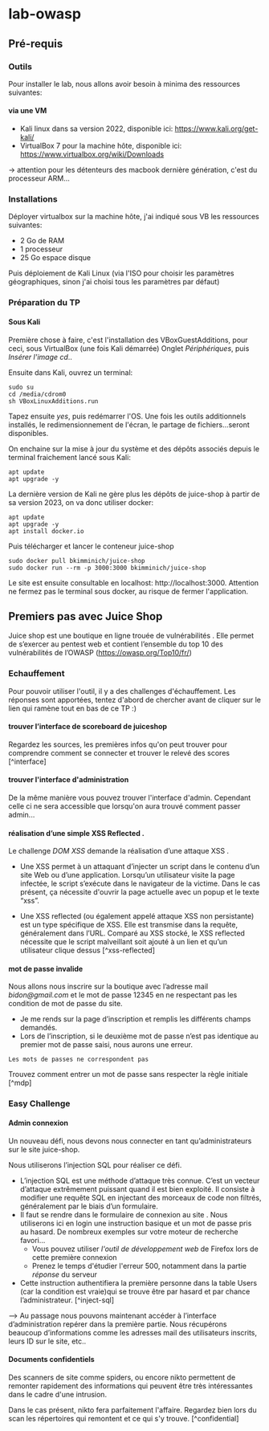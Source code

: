 # lab-owasp

## Pré-requis

### Outils

Pour installer le lab, nous allons avoir besoin à minima des ressources suivantes:

#### via une VM

* Kali linux dans sa version 2022, disponible ici: https://www.kali.org/get-kali/
* VirtualBox 7 pour la machine hôte, disponible ici: https://www.virtualbox.org/wiki/Downloads

-> attention pour les détenteurs des macbook dernière génération, c'est du processeur ARM...

### Installations

Déployer virtualbox sur la machine hôte, j'ai indiqué sous VB les ressources suivantes:

* 2 Go de RAM
* 1 processeur
* 25 Go espace disque


Puis déploiement de Kali Linux (via l'ISO pour choisir les paramètres géographiques, sinon j'ai choisi tous les paramètres par défaut)

### Préparation du TP

#### Sous Kali

Première chose à faire, c'est l'installation des VBoxGuestAdditions, pour ceci, sous VirtualBox (une fois Kali démarrée)
Onglet _Périphériques_, puis _Insérer l'image cd_..

Ensuite dans Kali, ouvrez un terminal:

```
sudo su
cd /media/cdrom0
sh VBoxLinuxAdditions.run
```
Tapez ensuite _yes_, puis redémarrer l'OS. Une fois les outils additionnels installés, le redimensionnement de l'écran, le partage de fichiers...seront disponibles.

On enchaine sur la mise à jour du système et des dépôts associés depuis le terminal fraichement lancé sous Kali:

```
apt update
apt upgrade -y
```

La dernière version de Kali ne gère plus les dépôts de juice-shop à partir de sa version 2023, on va donc utiliser docker:

```
apt update
apt upgrade -y
apt install docker.io
```

Puis télécharger et lancer le conteneur juice-shop

```
sudo docker pull bkimminich/juice-shop
sudo docker run --rm -p 3000:3000 bkimminich/juice-shop
```
Le site est ensuite consultable en localhost: http://localhost:3000. Attention ne fermez pas le terminal sous docker, au risque de fermer l'application.


## Premiers pas avec Juice Shop

Juice shop est une boutique en ligne trouée de vulnérabilités . Elle permet de s’exercer au pentest web et contient l’ensemble du top 10 des vulnérabilités de l’OWASP (https://owasp.org/Top10/fr/)

### Echauffement

Pour pouvoir utiliser l'outil, il y a des challenges d'échauffement. Les réponses sont apportées, tentez d'abord de chercher avant de cliquer sur le lien qui ramène tout en bas de ce TP :)

#### trouver l’interface de scoreboard de juiceshop

Regardez les sources, les premières infos qu'on peut trouver pour comprendre comment se connecter et trouver le relevé des scores [^interface]

#### trouver l'interface d'administration

De la même manière vous pouvez trouver l'interface d'admin. Cependant celle ci ne sera accessible que lorsqu'on aura trouvé comment passer admin...

#### réalisation d’une simple XSS Reflected . 

Le challenge _DOM XSS_ demande la réalisation d’une attaque XSS . 

* Une XSS permet à un attaquant d’injecter un script dans le contenu d’un site Web ou d’une application. Lorsqu’un utilisateur visite la page infectée, le script s’exécute dans le navigateur de la victime. Dans le cas présent, ça nécessite d'ouvrir la page actuelle avec un popup et le texte “xss”.

* Une XSS reflected (ou également appelé attaque XSS non persistante) est un type spécifique de XSS. Elle est transmise dans la requête, généralement dans l’URL. Comparé au XSS stocké, le XSS reflected nécessite que le script malveillant soit ajouté à un lien et qu’un utilisateur clique dessus [^xss-reflected]

#### mot de passe invalide

Nous allons nous inscrire sur la boutique avec l’adresse mail _bidon@gmail.com_ et le mot de passe 12345 en ne respectant pas les condition de mot de passe du site.

* Je me rends sur la page d’inscription et remplis les différents champs demandés.
* Lors de l’inscription, si le deuxième mot de passe n’est pas identique au premier mot de passe saisi, nous aurons une erreur.

```
Les mots de passes ne correspondent pas
```

Trouvez comment entrer un mot de passe sans respecter la règle initiale [^mdp]

### Easy Challenge

#### Admin connexion

Un nouveau défi, nous devons nous connecter en tant qu’administrateurs sur le site juice-shop.

Nous utiliserons l’injection SQL pour réaliser ce défi. 

* L’injection SQL est une méthode d’attaque très connue. C’est un vecteur d’attaque extrêmement puissant quand il est bien exploité. Il consiste à modifier une requête SQL en injectant des morceaux de code non filtrés, généralement par le biais d’un formulaire.
* Il faut se rendre dans le formulaire de connexion au site . Nous utiliserons ici en login une instruction basique et un mot de passe pris au hasard. De nombreux exemples sur votre moteur de recherche favori...
  * Vous pouvez utiliser _l'outil de développement web_ de Firefox lors de cette première connexion
  * Prenez le temps d'étudier l'erreur 500, notamment dans la partie _réponse_ du serveur
* Cette instruction authentifiera la première personne dans la table Users (car la condition est vraie)qui se trouve être par hasard et par chance l’administrateur. [^inject-sql]

--> Au passage nous pouvons maintenant accéder à l’interface d’administration repérer dans la première partie. Nous récupérons beaucoup d’informations comme les adresses mail des utilisateurs inscrits, leurs ID sur le site, etc..

#### Documents confidentiels

Des scanners de site comme spiders, ou encore nikto permettent de remonter rapidement des informations qui peuvent être très intéressantes dans le cadre d'une intrusion.

Dans le cas présent, nikto fera parfaitement l'affaire. Regardez bien lors du scan les répertoires qui remontent et ce qui s'y trouve. [^confidential]

